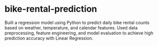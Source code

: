 # bike-rental-prediction
Built a regression model using Python to predict daily bike rental counts based on weather, temperature, and calendar features. Used data preprocessing, feature engineering, and model evaluation to achieve high prediction accuracy with Linear Regression.
